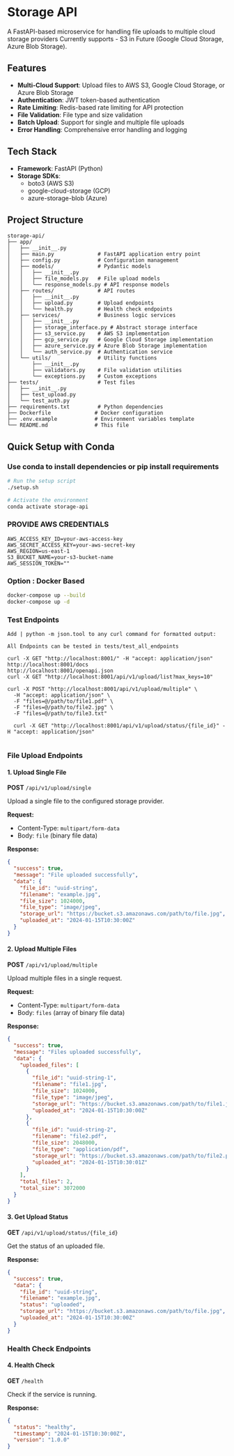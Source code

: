 # Storage API

A FastAPI-based microservice for handling file uploads to multiple cloud storage providers
Currently supports - S3 in Future (Google Cloud Storage, Azure Blob Storage).

## Features

- **Multi-Cloud Support**: Upload files to AWS S3, Google Cloud Storage, or Azure Blob Storage
- **Authentication**: JWT token-based authentication
- **Rate Limiting**: Redis-based rate limiting for API protection
- **File Validation**: File type and size validation
- **Batch Upload**: Support for single and multiple file uploads
- **Error Handling**: Comprehensive error handling and logging

## Tech Stack

- **Framework**: FastAPI (Python)
- **Storage SDKs**: 
  - boto3 (AWS S3)
  - google-cloud-storage (GCP)
  - azure-storage-blob (Azure)

## Project Structure

```
storage-api/
├── app/
│   ├── __init__.py
│   ├── main.py              # FastAPI application entry point
│   ├── config.py            # Configuration management
│   ├── models/              # Pydantic models
│   │   ├── __init__.py
│   │   ├── file_models.py   # File upload models
│   │   └── response_models.py # API response models
│   ├── routes/              # API routes
│   │   ├── __init__.py
│   │   ├── upload.py        # Upload endpoints
│   │   └── health.py        # Health check endpoints
│   ├── services/            # Business logic services
│   │   ├── __init__.py
│   │   ├── storage_interface.py # Abstract storage interface
│   │   ├── s3_service.py    # AWS S3 implementation
│   │   ├── gcp_service.py   # Google Cloud Storage implementation
│   │   ├── azure_service.py # Azure Blob Storage implementation
│   │   └── auth_service.py  # Authentication service
│   └── utils/               # Utility functions
│       ├── __init__.py
│       ├── validators.py    # File validation utilities
│       └── exceptions.py    # Custom exceptions
├── tests/                   # Test files
│   ├── __init__.py
│   ├── test_upload.py
│   └── test_auth.py
├── requirements.txt         # Python dependencies
├── Dockerfile              # Docker configuration
├── .env.example            # Environment variables template
└── README.md               # This file
```




## Quick Setup with Conda

### Use conda to install dependencies or pip install requirements
```bash
# Run the setup script
./setup.sh

# Activate the environment
conda activate storage-api

```

### PROVIDE AWS CREDENTIALS

```
AWS_ACCESS_KEY_ID=your-aws-access-key
AWS_SECRET_ACCESS_KEY=your-aws-secret-key
AWS_REGION=us-east-1
S3_BUCKET_NAME=your-s3-bucket-name
AWS_SESSION_TOKEN=""
```

### Option : Docker Based
```bash
docker-compose up --build
docker-compose up -d
```

### Test Endpoints
```
Add | python -m json.tool to any curl command for formatted output:

All Endpoints can be tested in tests/test_all_endpoints

curl -X GET "http://localhost:8001/" -H "accept: application/json"
http://localhost:8001/docs
http://localhost:8001/openapi.json
curl -X GET "http://localhost:8001/api/v1/upload/list?max_keys=10"

curl -X POST "http://localhost:8001/api/v1/upload/multiple" \
  -H "accept: application/json" \
  -F "files=@/path/to/file1.pdf" \
  -F "files=@/path/to/file2.jpg" \
  -F "files=@/path/to/file3.txt"

  curl -X GET "http://localhost:8001/api/v1/upload/status/{file_id}" -H "accept: application/json"


```

### File Upload Endpoints

#### 1. Upload Single File
**POST** `/api/v1/upload/single`

Upload a single file to the configured storage provider.

**Request:**
- Content-Type: `multipart/form-data`
- Body: `file` (binary file data)

**Response:**
```json
{
  "success": true,
  "message": "File uploaded successfully",
  "data": {
    "file_id": "uuid-string",
    "filename": "example.jpg",
    "file_size": 1024000,
    "file_type": "image/jpeg",
    "storage_url": "https://bucket.s3.amazonaws.com/path/to/file.jpg",
    "uploaded_at": "2024-01-15T10:30:00Z"
  }
}
```

#### 2. Upload Multiple Files
**POST** `/api/v1/upload/multiple`

Upload multiple files in a single request.

**Request:**
- Content-Type: `multipart/form-data`
- Body: `files` (array of binary file data)

**Response:**
```json
{
  "success": true,
  "message": "Files uploaded successfully",
  "data": {
    "uploaded_files": [
      {
        "file_id": "uuid-string-1",
        "filename": "file1.jpg",
        "file_size": 1024000,
        "file_type": "image/jpeg",
        "storage_url": "https://bucket.s3.amazonaws.com/path/to/file1.jpg",
        "uploaded_at": "2024-01-15T10:30:00Z"
      },
      {
        "file_id": "uuid-string-2",
        "filename": "file2.pdf",
        "file_size": 2048000,
        "file_type": "application/pdf",
        "storage_url": "https://bucket.s3.amazonaws.com/path/to/file2.pdf",
        "uploaded_at": "2024-01-15T10:30:01Z"
      }
    ],
    "total_files": 2,
    "total_size": 3072000
  }
}
```

#### 3. Get Upload Status
**GET** `/api/v1/upload/status/{file_id}`

Get the status of an uploaded file.

**Response:**
```json
{
  "success": true,
  "data": {
    "file_id": "uuid-string",
    "filename": "example.jpg",
    "status": "uploaded",
    "storage_url": "https://bucket.s3.amazonaws.com/path/to/file.jpg",
    "uploaded_at": "2024-01-15T10:30:00Z"
  }
}
```

### Health Check Endpoints

#### 4. Health Check
**GET** `/health`

Check if the service is running.

**Response:**
```json
{
  "status": "healthy",
  "timestamp": "2024-01-15T10:30:00Z",
  "version": "1.0.0"
}
```
